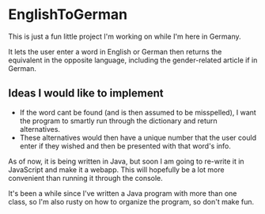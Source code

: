 # EnglishToGerman

This is just a fun little project I'm working on while I'm here in Germany.

It lets the user enter a word in English or German then returns the equivalent in the opposite language, including the gender-related article if in German.

## Ideas I would like to implement
- If the word cant be found (and is then assumed to be misspelled), I want the program to smartly run through the dictionary and return alternatives.
 - These alternatives would then have a unique number that the user could enter if they wished and then be presented with that word's info.

As of now, it is being written in Java, but soon I am going to re-write it in JavaScript and make it a webapp. This will hopefully be a lot more convenient than running it through the console.

It's been a while since I've written a Java program with more than one class, so I'm also rusty on how to organize the program, so don't make fun.
